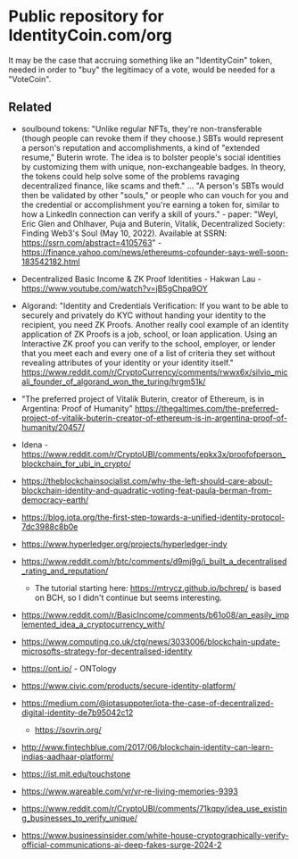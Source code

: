 # Public repository for IdentityCoin.com/org

It may be the case that accruing something like an "IdentityCoin" token, needed in order to "buy" the legitimacy of a vote, would be needed for a "VoteCoin". 

## Related  

 - soulbound tokens: "Unlike regular NFTs, they're non-transferable (though people can revoke them if they choose.) SBTs would represent a person's reputation and accomplishments, a kind of "extended resume," Buterin wrote. The idea is to bolster people's social identities by customizing them with unique, non-exchangeable badges. In theory, the tokens could help solve some of the problems ravaging decentralized finance, like scams and theft." ... "A person's SBTs would then be validated by other "souls," or people who can vouch for you and the credential or accomplishment you're earning a token for, similar to how a LinkedIn connection can verify a skill of yours." - paper: "Weyl, Eric Glen and Ohlhaver, Puja and Buterin, Vitalik, Decentralized Society: Finding Web3's Soul (May 10, 2022). Available at SSRN: https://ssrn.com/abstract=4105763" - https://finance.yahoo.com/news/ethereums-cofounder-says-well-soon-183542182.html  

 - Decentralized Basic Income & ZK Proof Identities - Hakwan Lau - https://www.youtube.com/watch?v=jB5gChpa9OY   
   
 - Algorand: "Identity and Credentials Verification: If you want to be able to securely and privately do KYC without handing your identity to the recipient, you need ZK Proofs. Another really cool example of an identity application of ZK Proofs is a job, school, or loan application. Using an Interactive ZK proof you can verify to the school, employer, or lender that you meet each and every one of a list of criteria they set without revealing attributes of your identity or your identity itself." https://www.reddit.com/r/CryptoCurrency/comments/rwwx6x/silvio_micali_founder_of_algorand_won_the_turing/hrgm51k/    
 - "The preferred project of Vitalik Buterin, creator of Ethereum, is in Argentina: Proof of Humanity" https://thegaltimes.com/the-preferred-project-of-vitalik-buterin-creator-of-ethereum-is-in-argentina-proof-of-humanity/20457/  
 - Idena - https://www.reddit.com/r/CryptoUBI/comments/epkx3x/proofofperson_blockchain_for_ubi_in_crypto/  
 - https://theblockchainsocialist.com/why-the-left-should-care-about-blockchain-identity-and-quadratic-voting-feat-paula-berman-from-democracy-earth/  
 - https://blog.iota.org/the-first-step-towards-a-unified-identity-protocol-7dc3988c8b0e  
 - https://www.hyperledger.org/projects/hyperledger-indy  
 - https://www.reddit.com/r/btc/comments/d9mj9g/i_built_a_decentralised_rating_and_reputation/  
   - The tutorial starting here: https://mtrycz.github.io/bchrep/ is based on BCH, so I didn't continue but seems interesting.   
 - https://www.reddit.com/r/BasicIncome/comments/b61o08/an_easily_implemented_idea_a_cryptocurrency_with/  
 - https://www.computing.co.uk/ctg/news/3033006/blockchain-update-microsofts-strategy-for-decentralised-identity  
 - https://ont.io/ - ONTology  
 - https://www.civic.com/products/secure-identity-platform/  
 - https://medium.com/@iotasuppoter/iota-the-case-of-decentralized-digital-identity-de7b95042c12  
   - https://sovrin.org/  
 - http://www.fintechblue.com/2017/06/blockchain-identity-can-learn-indias-aadhaar-platform/  
 - https://ist.mit.edu/touchstone  
 - https://www.wareable.com/vr/vr-re-living-memories-9393  
 - https://www.reddit.com/r/CryptoUBI/comments/71kqpy/idea_use_existing_businesses_to_verify_unique/
 - https://www.businessinsider.com/white-house-cryptographically-verify-official-communications-ai-deep-fakes-surge-2024-2

 
